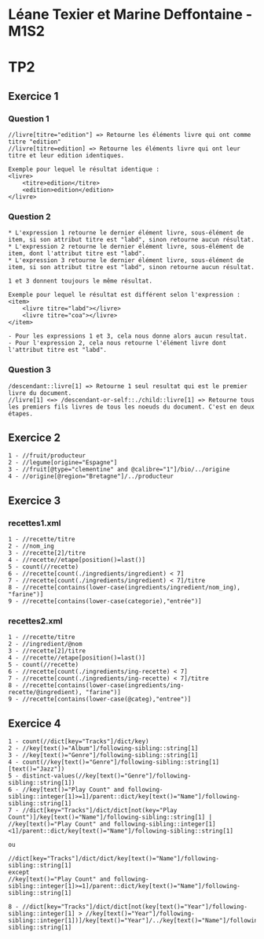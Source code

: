 # Léane Texier et Marine Deffontaine - M1S2
# TP2

## Exercice 1
### Question 1
	//livre[titre="edition"] => Retourne les éléments livre qui ont comme titre "edition"
	//livre[titre=edition] => Retourne les éléments livre qui ont leur titre et leur edition identiques.

	Exemple pour lequel le résultat identique :
	<livre>
		<titre>edition</titre>
		<edition>edition</edition>
	</livre>

### Question 2
	* L'expression 1 retourne le dernier élément livre, sous-élément de item, si son attribut titre est "labd", sinon retourne aucun résultat.
	* L'expression 2 retourne le dernier élément livre, sous-élément de item, dont l'attribut titre est "labd".
	* L'expression 3 retourne le dernier élément livre, sous-élément de item, si son attribut titre est "labd", sinon retourne aucun résultat.

	1 et 3 donnent toujours le même résultat.

	Exemple pour lequel le résultat est différent selon l'expression :
	<item>
		<livre titre="labd"></livre>
		<livre titre="coa"></livre>
	</item>

	- Pour les expressions 1 et 3, cela nous donne alors aucun resultat.
	- Pour l'expression 2, cela nous retourne l'élément livre dont l'attribut titre est "labd".

### Question 3
	/descendant::livre[1] => Retourne 1 seul resultat qui est le premier livre du document.
	//livre[1] <=> /descendant-or-self::./child::livre[1] => Retourne tous les premiers fils livres de tous les noeuds du document. C'est en deux étapes.

## Exercice 2
	1 - //fruit/producteur
	2 - //legume[origine="Espagne"]
	3 - //fruit[@type="clementine" and @calibre="1"]/bio/../origine
	4 - //origine[@region="Bretagne"]/../producteur

## Exercice 3
### recettes1.xml
	1 - //recette/titre
	2 - //nom_ing
	3 - //recette[2]/titre
	4 - //recette//etape[position()=last()]
	5 - count(//recette)
	6 - //recette[count(./ingredients/ingredient) < 7]
	7 - //recette[count(./ingredients/ingredient) < 7]/titre
	8 - //recette[contains(lower-case(ingredients/ingredient/nom_ing), "farine")]
	9 - //recette[contains(lower-case(categorie),"entrée")]

### recettes2.xml
	1 - //recette/titre
	2 - //ingredient/@nom
	3 - //recette[2]/titre
	4 - //recette//etape[position()=last()]
	5 - count(//recette)
	6 - //recette[count(./ingredients/ing-recette) < 7]
	7 - //recette[count(./ingredients/ing-recette) < 7]/titre
	8 - //recette[contains(lower-case(ingredients/ing-recette/@ingredient), "farine")]
	9 - //recette[contains(lower-case(@categ),"entree")]

## Exercice 4
	1 - count(//dict[key="Tracks"]/dict/key)
	2 - //key[text()="Album"]/following-sibling::string[1]
	3 - //key[text()="Genre"]/following-sibling::string[1]
	4 - count(//key[text()="Genre"]/following-sibling::string[1][text()="Jazz"])
	5 - distinct-values(//key[text()="Genre"]/following-sibling::string[1])
	6 - //key[text()="Play Count" and following-sibling::integer[1]>=1]/parent::dict/key[text()="Name"]/following-sibling::string[1]
	7 - //dict[key="Tracks"]/dict/dict[not(key="Play Count")]/key[text()="Name"]/following-sibling::string[1] | //key[text()="Play Count" and following-sibling::integer[1]<1]/parent::dict/key[text()="Name"]/following-sibling::string[1]

	ou

	//dict[key="Tracks"]/dict/dict/key[text()="Name"]/following-sibling::string[1]
	except
	//key[text()="Play Count" and following-sibling::integer[1]>=1]/parent::dict/key[text()="Name"]/following-sibling::string[1]

	8 - //dict[key="Tracks"]/dict/dict[not(key[text()="Year"]/following-sibling::integer[1] > //key[text()="Year"]/following-sibling::integer[1])]/key[text()="Year"]/../key[text()="Name"]/following-sibling::string[1]

